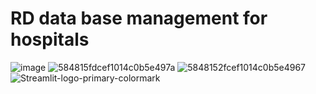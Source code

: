 # RD data base management for hospitals

![image](https://user-images.githubusercontent.com/57074947/208330657-c7aff8a6-e9c7-4ff5-9f87-ad539e96495b.png)
![584815fdcef1014c0b5e497a](https://user-images.githubusercontent.com/57074947/209252853-3efff078-7f11-4950-9f3d-470450bbafa5.png)
![5848152fcef1014c0b5e4967](https://user-images.githubusercontent.com/57074947/209252874-55d5eb70-89fc-4fa5-9d8c-574df160dded.png)
![Streamlit-logo-primary-colormark](https://user-images.githubusercontent.com/57074947/209252889-1566b6e3-4dcd-47f8-ab1d-ddeb73aa8c10.png)
